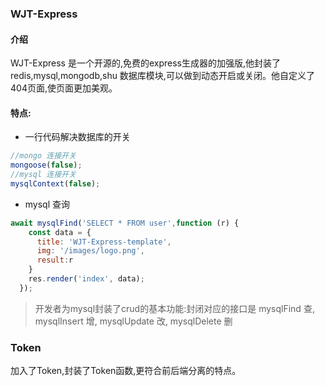 ### WJT-Express

#### 介绍

WJT-Express 是一个开源的,免费的express生成器的加强版,他封装了redis,mysql,mongodb,shu
数据库模块,可以做到动态开启或关闭。他自定义了404页面,使页面更加美观。

#### 特点:

 - 一行代码解决数据库的开关
```js
//mongo 连接开关
mongoose(false);
//mysql 连接开关
mysqlContext(false);
```
- mysql 查询
```js
await mysqlFind('SELECT * FROM user',function (r) {
    const data = {
      title: 'WJT-Express-template',
      img: '/images/logo.png',
      result:r
    }
    res.render('index', data);
  });
```
> 开发者为mysql封装了crud的基本功能:封闭对应的接口是 
>mysqlFind 查,
>mysqlInsert 增,
>mysqlUpdate 改,
>mysqlDelete 删

### Token

加入了Token,封装了Token函数,更符合前后端分离的特点。
